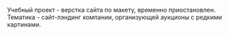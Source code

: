 Учебный проект - верстка сайта по макету, временно приостановлен. Тематика - сайт-лэндинг компании, организующей аукционы с редкими картинами.
